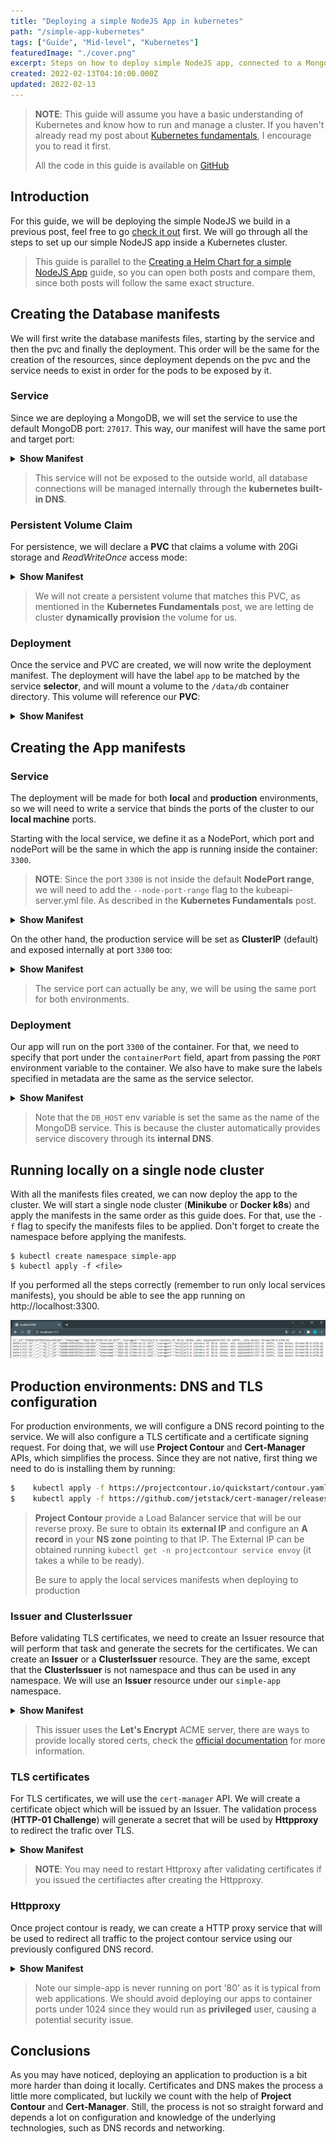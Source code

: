 ```yaml
---
title: "Deploying a simple NodeJS App in kubernetes"
path: "/simple-app-kubernetes"
tags: ["Guide", "Mid-level", "Kubernetes"]
featuredImage: "./cover.png"
excerpt: Steps on how to deploy simple NodeJS app, connected to a MongoDB host and exposing its endpoints through a Kubernetes service.
created: 2022-02-13T04:10:00.000Z
updated: 2022-02-13
---
```


<style>
    summary {
        cursor: pointer;
    }
</style>

> **NOTE**: This guide will assume you have a basic understanding of Kubernetes and know how to run and manage a cluster. If you haven't already read my post about [Kubernetes fundamentals](/kubernetes-fundamentals), I encourage you to read it first.
>
> All the code in this guide is available on [GitHub](https://github.com/alesancor1/Blog-Projects/tree/main/guides/simple-app-kubernetes)

## Introduction

For this guide, we will be deploying the simple NodeJS we build in a previous post, feel free to go [check it out](/create-simple-app) first. We will go through all the steps to set up our simple NodeJS app inside a Kubernetes cluster.

> This guide is parallel to the [Creating a Helm Chart for a simple NodeJS App](/simple-app-helm) guide, so you can open both posts and compare them, since both posts will follow the same exact structure.

## Creating the Database manifests
We will first write the database manifests files, starting by the service and then the pvc and finally the deployment. This order will be the same for the creation of the resources, since deployment depends on the pvc and the service needs to exist in order for the pods to be exposed by it.

### Service
Since we are deploying a MongoDB, we will set the service to use the default MongoDB port: `27017`. This way, our manifest will have the same port and target port:

<details>
<summary> <b>Show Manifest</b> </summary><div style="margin-left:20px">

```yaml
# svc.yaml
apiVersion: v1
kind: Service
metadata:
  labels:
    app: simple-db
  name: simple-db
  namespace: simple-app
spec:
  ports:
    - name: '27017'
      port: 27017
      protocol: TCP
      targetPort: 27017
  selector:
    app: simple-db
```
</div></details>

> This service will not be exposed to the outside world, all database connections will be managed internally through the **kubernetes built-in DNS**.

### Persistent Volume Claim
For persistence, we will declare a **PVC** that claims a volume with 20Gi storage and *ReadWriteOnce* access mode:

<details>
<summary> <b>Show Manifest</b> </summary><div style="margin-left:20px">

```yaml
# pvc.yaml
kind: PersistentVolumeClaim
apiVersion: v1
metadata:
  name: simple-db
  namespace: simple-app
  labels:
    app: simple-db
spec:
  accessModes:
    - ReadWriteOnce
  resources:
    requests:
      storage: 20Gi
```
</div></details>

> We will not create a persistent volume that matches this PVC, as mentioned in the **Kubernetes Fundamentals** post, we are letting de cluster **dynamically provision** the volume for us.

### Deployment
Once the service and PVC are created, we will now write the deployment manifest. The deployment will have the label `app` to be matched by the service **selector**, and will mount a volume to the `/data/db` container directory. This volume will reference our **PVC**:

<details>
<summary> <b>Show Manifest</b> </summary><div style="margin-left:20px">

```yaml
# deployment.yaml
apiVersion: apps/v1
kind: Deployment
metadata:
  labels:
    app: simple-db
  name: simple-db
  namespace: simple-app
spec:
  replicas: 1
  selector:
    matchLabels:
      app: simple-db
  template:
    metadata:
      labels:
        app: simple-db
    spec:
      containers:
        - image: mongo
          imagePullPolicy: Always
          name: simple-db
          ports:
            - containerPort: 27017
              protocol: TCP
          volumeMounts:
            - mountPath: /data/db
              name: volume-simple-db-data
      volumes:
        - name: volume-simple-db-data
          persistentVolumeClaim:
            claimName: simple-db
```
</div></details>


## Creating the App manifests

### Service
The deployment will be made for both **local** and **production** environments, so we will need to write a service that binds the ports of the cluster to our **local machine** ports.

Starting with the local service, we define it as a NodePort, which port and nodePort will be the same in which the app is running inside the container: `3300`.

> **NOTE**: Since the port `3300` is not inside the default **NodePort range**, we will need to add the `--node-port-range` flag to the kubeapi-server.yml file. As described in the **Kubernetes Fundamentals** post.

<details>
<summary> <b>Show Manifest</b> </summary><div style="margin-left:20px">

```yaml
# svc-local.yaml
apiVersion: v1
kind: Service
metadata:
  labels:
    app: simple-app
  name: simple-app
  namespace: simple-app
spec:
  type: NodePort
  ports:
    - name: simple-app
      port: 3300
      protocol: TCP
      targetPort: 3300
      nodePort: 3300
  selector:
    app: simple-app
```
</div></details>

On the other hand, the production service will be set as **ClusterIP** (default) and exposed internally at port `3300` too:

<details>
<summary> <b>Show Manifest</b> </summary><div style="margin-left:20px">

```yaml
# svc.yaml
apiVersion: v1
kind: Service
metadata:
  labels:
    app: simple-app
  name: simple-app
  namespace: simple-app
spec:
  ports:
    - name: simple-app
      port: 3300
      protocol: TCP
      targetPort: 3300
  selector:
    app: simple-app
```
</div></details>

> The service port can actually be any, we will be using the same port for both environments.

### Deployment
Our app will run on the port `3300` of the container. For that, we need to specify that port under the `containerPort` field, apart from passing the `PORT` environment variable to the container. We also have to make sure the labels specified in metadata are the same as the service selector.

<details>
<summary> <b>Show Manifest</b> </summary><div style="margin-left:20px">

```yaml
# deployment.yaml
apiVersion: apps/v1
kind: Deployment
metadata:
  labels:
    app: simple-app
  name: simple-app
  namespace: simple-app
spec:
  replicas: 1
  selector:
    matchLabels:
      app: simple-app
  template:
    metadata:
      labels:
        app: simple-app
    spec:
      containers:
        - env:
          - name: PORT
            value: "3300"
          - name: DB_HOST
            value: simple-db
          - name: DB_PORT
            value: "27017"
          - name: DB_NAME
            value: simple-db

          image: alesancor1/simple-app:latest
          imagePullPolicy: Always
          name: simple-app
          ports:
            - containerPort: 3300
              protocol: TCP
          resources:
            requests:
              memory: 300Mi
            limits:
              memory: 500Mi
```
</div></details>

> Note that the `DB_HOST` env variable is set the same as the name of the MongoDB service. This is because the cluster automatically provides service discovery through its **internal DNS**.

## Running locally on a single node cluster
With all the manifests files created, we can now deploy the app to the cluster. We will start a single node cluster (**Minikube** or **Docker k8s**) and apply the manifests in the same order as this guide does. For that, use the `-f` flag to specify the manifests files to be applied. Don't forget to create the namespace before applying the manifests.

    $ kubectl create namespace simple-app
    $ kubectl apply -f <file>

If you performed all the steps correctly (remember to run only local services manifests), you should be able to see the app running on http://localhost:3300.

![result](result.png)

## Production environments: DNS and TLS configuration
For production environments, we will configure a DNS record pointing to the service. We will also configure a TLS certificate and a certificate signing request. For doing that, we will use **Project Contour** and **Cert-Manager** APIs, which simplifies the process. Since they are not native, first thing we need to do is installing them by running:

```bash
$    kubectl apply -f https://projectcontour.io/quickstart/contour.yaml
$    kubectl apply -f https://github.com/jetstack/cert-manager/releases/download/v1.1.0/cert-manager.yaml
```

> **Project Contour** provide a Load Balancer service that will be our reverse proxy. Be sure to obtain its **external IP** and configure an **A record** in your **NS zone** pointing to that IP. The External IP can be obtained running `kubectl get -n projectcontour service envoy` (it takes a while to be ready).
>
> Be sure to apply the local services manifests when deploying to production

### Issuer and ClusterIssuer
Before validating TLS certificates, we need to create an Issuer resource that will perform that task and generate the secrets for the certificates. We can create an **Issuer** or a **ClusterIssuer** resource. They are the same, except that the **ClusterIssuer** is not namespace and thus can be used in any namespace. We will use an **Issuer** resource under our `simple-app` namespace.

<details>
<summary> <b>Show Manifest</b> </summary><div style="margin-left:20px">

```yaml
apiVersion: cert-manager.io/v1
kind: Issuer
metadata:
  name: simple-app-letsencrypt
  namespace: simple-app
spec:
  acme:
    privateKeySecretRef:
      name: simple-app-letsencrypt
    server: https://acme-v02.api.letsencrypt.org/directory
    solvers:
    - http01:
        ingress:
          class: contour
```
</div></details>

> This issuer uses the **Let's Encrypt** ACME server, there are ways to provide locally stored certs, check the [official documentation](https://cert-manager.io/docs/concepts/issuer/) for more information.

### TLS certificates
For TLS certificates, we will use the `cert-manager` API. We will create a certificate object which will be issued by an Issuer. The validation process (**HTTP-01 Challenge**) will generate a secret that will be used by **Httpproxy** to redirect the trafic over TLS.

<details>
<summary> <b>Show Manifest</b> </summary><div style="margin-left:20px">

```yaml
apiVersion: cert-manager.io/v1
kind: Certificate
metadata:
  name: simple-app-certs
  namespace: simple-app
spec:
  dnsNames:
    - simple-app.example.com
  issuerRef:
    name: simple-app-letsencrypt
    kind: Issuer
  secretName: simple-app-certs
```
</div></details>

> **NOTE**: You may need to restart Httproxy after validating certificates if you issued the certifiactes after creating the Httpproxy.

### Httpproxy
Once project contour is ready, we can create a HTTP proxy service that will be used to redirect all traffic to the project contour service using our previously configured DNS record.

<details>
<summary> <b>Show Manifest</b> </summary><div style="margin-left:20px">

```yaml
apiVersion: projectcontour.io/v1
kind: HTTPProxy
metadata:
  name: simple-app-httpproxy
  namespace: simple-app
spec:
  virtualhost:
    fqdn: simple-app.example.com
    tls:
      secretName: simple-app-certs
  routes:
  - services:
    - name: simple-app
      port: 3300
    loadBalancerPolicy:
      strategy: Cookie
```
</div></details>

> Note our simple-app is never running on port '80' as it is typical from web applications. We should avoid deploying our apps to container ports under 1024 since they would run as **privileged** user, causing a potential security issue.

## Conclusions
As you may have noticed, deploying an application to production is a bit more harder than doing it locally. Certificates and DNS makes the process a little more complicated, but luckily we count with the help of **Project Contour** and **Cert-Manager**. Still, the process is not so straight forward and depends a lot on configuration and knowledge of the underlying technologies, such as DNS records and networking.